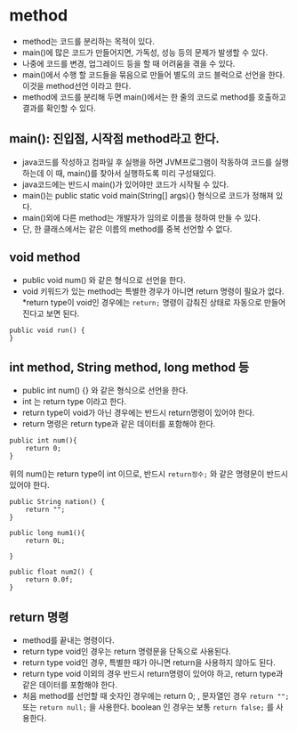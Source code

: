 # method
* method는 코드를 분리하는 목적이 있다.
* main()에 많은 코드가 만들어지면, 가독성, 성능 등의 문제가 발생할 수 있다.
* 나중에 코드를 변경, 업그레이드 등을 할 때 어려움을 겪을 수 있다. 
* main()에서 수행 할 코드들을 묶음으로 만들어 별도의 코드 블럭으로 선언을 한다. 이것을 method선언 이라고 한다.
* method에 코드를 분리해 두면 main()에서는 한 줄의 코드로 method를 호출하고 결과를 확인할 수 있다.

## main(): 진입점, 시작점 method라고 한다.
* java코드를 작성하고 컴파일 후 실행을 하면 JVM프로그램이 작동하여 코드를 실행하는데 이 때, main()를 찾아서 실행하도록 미리 구성돼있다.
* java코드에는 반드시 main()가 있어야만 코드가 시작될 수 있다.
* main()는 public static void main(String[] args){} 형식으로 코드가 정해져 있다.
* main()외에 다른 method는 개발자가 임의로 이름을 정하여 만들 수 있다.
* 단, 한 클래스에서는 같은 이름의 method를 중복 선언할 수 없다.
## void method
* public void num() 와 같은 형식으로 선언을 한다.
* void 키워드가 있는 method는 특별한 경우가 아니면 return 명령이 필요가 없다.
*return type이 void인 경우에는 ```return;``` 명령이 감춰진 상태로 자동으로 만들어진다고 보면 된다.
``` 
public void run() {
}
```

## int method, String method, long method 등
* public int num() {} 와 같은 형식으로 선언을 한다.
* int 는 return type 이라고 한다.
* return type이 void가 아닌 경우에는 반드시 return명령이 있어야 한다.
* return 명령은 return type과 같은 데이터를 포함해야 한다.
```
public int num(){
	return 0;
}
```
위의 num()는 return type이 int 이므로, 반드시 ``` return정수; ``` 와 같은 명령문이 반드시 있어야 한다.

```
public String nation() {
	return "";
}
```
```
public long num1(){
	return 0L;

}
```
```
public float num2() {
	return 0.0f;
}
```

## return 명령
* method를 끝내는 명령이다.
* return type void인 경우는 return 명령문을 단독으로 사용된다.
* return type void인 경우, 특별한 때가 아니면 return을 사용하지 않아도 된다.
* return type void 이외의 경우 반드시 return명령이 있어야 하고, return type과 같은 데이터를 포함해야 한다.
* 처음 method를 선언할 때 숫자인 경우에는 return 0; , 문자열인 경우 ```return "";``` 또는 ```return null;``` 을 사용한다. boolean 인 경우는 보통 ```return false;``` 를 사용한다.
